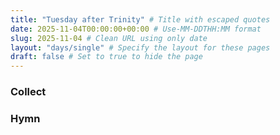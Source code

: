 ```yaml
---
title: "Tuesday after Trinity" # Title with escaped quotes
date: 2025-11-04T00:00:00+00:00 # Use-MM-DDTHH:MM format
slug: 2025-11-04 # Clean URL using only date
layout: "days/single" # Specify the layout for these pages
draft: false # Set to true to hide the page
---
```


### Collect


### Hymn